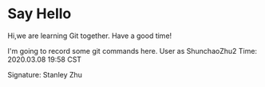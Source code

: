 # Say Hello
Hi,we are learning Git together.
Have a good time!

I'm going to record some git commands here.
User as ShunchaoZhu2
Time: 2020.03.08 19:58 CST

Signature: Stanley Zhu
